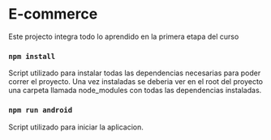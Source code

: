 # E-commerce

Este projecto integra todo lo aprendido en la primera etapa del curso

### `npm install`

Script utilizado para instalar todas las dependencias necesarias para poder correr el proyecto.
Una vez instaladas se deberia ver en el root del proyecto una carpeta llamada node_modules con 
todas las dependencias instaladas.

### `npm run android`

Script utilizado para iniciar la aplicacion.


